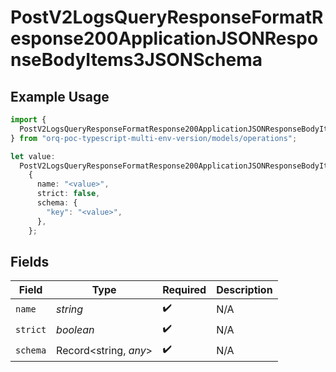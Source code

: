 # PostV2LogsQueryResponseFormatResponse200ApplicationJSONResponseBodyItems3JSONSchema

## Example Usage

```typescript
import {
  PostV2LogsQueryResponseFormatResponse200ApplicationJSONResponseBodyItems3JSONSchema,
} from "orq-poc-typescript-multi-env-version/models/operations";

let value:
  PostV2LogsQueryResponseFormatResponse200ApplicationJSONResponseBodyItems3JSONSchema =
    {
      name: "<value>",
      strict: false,
      schema: {
        "key": "<value>",
      },
    };
```

## Fields

| Field                 | Type                  | Required              | Description           |
| --------------------- | --------------------- | --------------------- | --------------------- |
| `name`                | *string*              | :heavy_check_mark:    | N/A                   |
| `strict`              | *boolean*             | :heavy_check_mark:    | N/A                   |
| `schema`              | Record<string, *any*> | :heavy_check_mark:    | N/A                   |